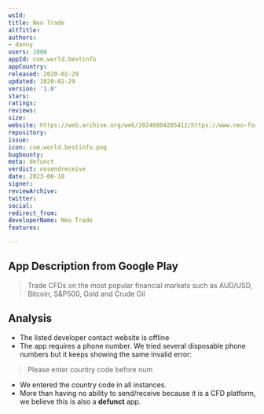 ```yaml
---
wsId: 
title: Neo Trade
altTitle: 
authors:
- danny
users: 1000
appId: com.world.bestinfo
appCountry: 
released: 2020-02-29
updated: 2020-02-29
version: '1.0'
stars: 
ratings: 
reviews: 
size: 
website: https://web.archive.org/web/20240804205412/https://www.neo-forex.com/
repository: 
issue: 
icon: com.world.bestinfo.png
bugbounty: 
meta: defunct
verdict: nosendreceive
date: 2023-06-10
signer: 
reviewArchive: 
twitter: 
social: 
redirect_from: 
developerName: Neo Trade
features: 

---
```


## App Description from Google Play

> Trade CFDs on the most popular financial markets such as AUD/USD, Bitcoin, S&P500, Gold and Crude Oil 

## Analysis 

- The listed developer contact website is offline 
- The app requires a phone number. We tried several disposable phone numbers but it keeps showing the same invalid error: 

> Please enter country code before num 

- We entered the country code in all instances. 
- More than having no ability to send/receive because it is a CFD platform, we believe this is also a **defunct** app.
